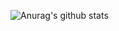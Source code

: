 ![Anurag's github stats](https://github-readme-stats.vercel.app/api?username=&show_icons=true&theme=tokyonight)
